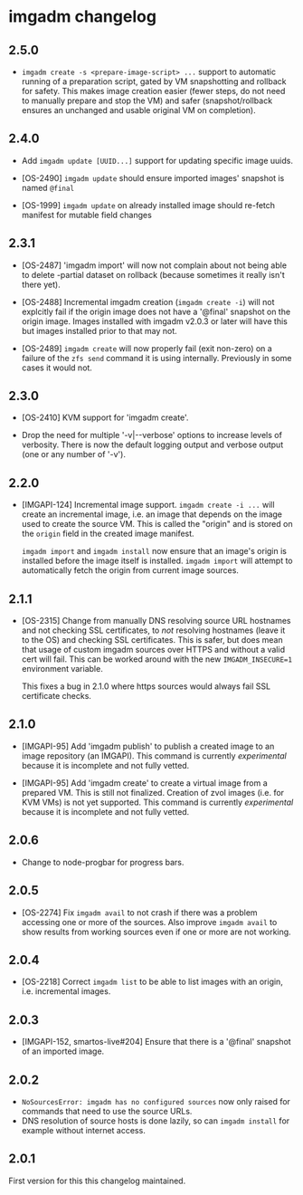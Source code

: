 # imgadm changelog

## 2.5.0

- `imgadm create -s <prepare-image-script> ...` support to automatic running
  of a preparation script, gated by VM snapshotting and rollback for safety.
  This makes image creation easier (fewer steps, do not need to manually
  prepare and stop the VM) and safer (snapshot/rollback ensures an unchanged
  and usable original VM on completion).

## 2.4.0

- Add `imgadm update [UUID...]` support for updating specific image uuids.

- [OS-2490] `imgadm update` should ensure imported images' snapshot is named
  `@final`

- [OS-1999] `imgadm update` on already installed image should re-fetch manifest
  for mutable field changes

## 2.3.1

- [OS-2487] 'imgadm import' will now not complain about not being able to
  delete -partial dataset on rollback (because sometimes it really isn't
  there yet).

- [OS-2488] Incremental imgadm creation (`imgadm create -i`) will not explcitly
  fail if the origin image does not have a '@final' snapshot on the origin image.
  Images installed with imgadm v2.0.3 or later will have this but images installed
  prior to that may not.

- [OS-2489] `imgadm create` will now properly fail (exit non-zero) on a failure
  of the `zfs send` command it is using internally. Previously in some cases it
  would not.

## 2.3.0

- [OS-2410] KVM support for 'imgadm create'.

- Drop the need for multiple '-v|--verbose' options to increase levels of
  verbosity. There is now the default logging output and verbose output (one or
  any number of '-v').


## 2.2.0

- [IMGAPI-124] Incremental image support. `imgadm create -i ...` will create
  an incremental image, i.e. an image that depends on the image used to
  create the source VM. This is called the "origin" and is stored on the
  `origin` field in the created image manifest.

  `imgadm import` and `imgadm install` now ensure that an image's origin is
  installed before the image itself is installed. `imgadm import` will attempt
  to automatically fetch the origin from current image sources.


## 2.1.1

- [OS-2315] Change from manually DNS resolving source URL hostnames and not
  checking SSL certificates, to *not* resolving hostnames (leave it to the
  OS) and checking SSL certificates. This is safer, but does mean that
  usage of custom imgadm sources over HTTPS and without a valid cert will
  fail. This can be worked around with the new `IMGADM_INSECURE=1`
  environment variable.

  This fixes a bug in 2.1.0 where https sources would always fail SSL
  certificate checks.


## 2.1.0

- [IMGAPI-95] Add 'imgadm publish' to publish a created image to an image
  repository (an IMGAPI). This command is currently *experimental* because
  it is incomplete and not fully vetted.

- [IMGAPI-95] Add 'imgadm create' to create a virtual image from a prepared
  VM. This is still not finalized. Creation of zvol images (i.e. for KVM VMs)
  is not yet supported. This command is currently *experimental* because
  it is incomplete and not fully vetted.


## 2.0.6

- Change to node-progbar for progress bars.


## 2.0.5

- [OS-2274] Fix `imgadm avail` to not crash if there was a problem accessing
  one or more of the sources. Also improve `imgadm avail` to show results
  from working sources even if one or more are not working.

## 2.0.4

- [OS-2218] Correct `imgadm list` to be able to list images with an origin,
  i.e. incremental images.

## 2.0.3

- [IMGAPI-152, smartos-live#204] Ensure that there is a '@final' snapshot
  of an imported image.

## 2.0.2

- `NoSourcesError: imgadm has no configured sources` now only raised for commands
  that need to use the source URLs.
- DNS resolution of source hosts is done lazily, so can `imgadm install` for example
  without internet access.

## 2.0.1

First version for this this changelog maintained.
